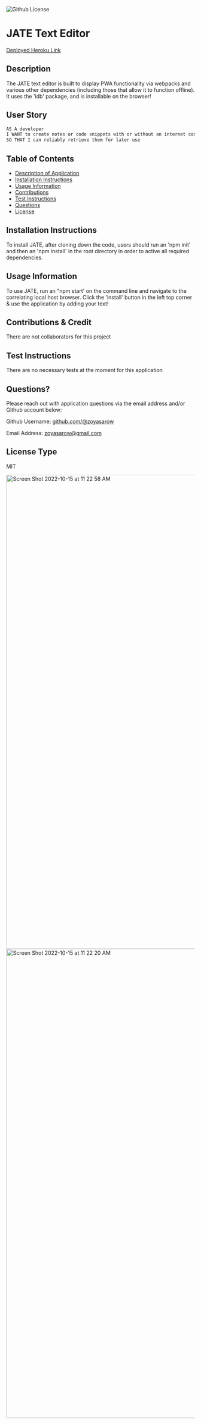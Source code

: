 
![Github License](https://img.shields.io/badge/License-MIT-yellow.svg)

# JATE Text Editor

[Deployed Heroku Link](https://jate-jate-jate.herokuapp.com/)

## Description 
The JATE text editor is built to display PWA functionality via webpacks and various other dependencies (including those that allow it to function offline). It uses the 'idb' package, and is installable on the browser!

## User Story
```md
AS A developer
I WANT to create notes or code snippets with or without an internet connection
SO THAT I can reliably retrieve them for later use
```

## Table of Contents
* [Description of Application](#description)
* [Installation Instructions](#installation-instructions)
* [Usage Information](#usage-information)
* [Contributions](#contributions)
* [Test Instructions](#test-instructions)
* [Questions](#questions)
* [License](#license)
      
## Installation Instructions 
To install JATE, after cloning down the code, users should run an 'npm init' and then an 'npm install' in the root directory in order to active all required dependencies.
      
## Usage Information 
To use JATE, run an "npm start' on the command line and navigate to the correlating local host browser. Click the 'install' button in the left top corner & use the application by adding your text!
        
## Contributions & Credit 
There are not collaborators for this project 
      
## Test Instructions
There are no necessary tests at the moment for this application
     
## Questions?
Please reach out with application questions via the email address and/or Github account below:

Github Username: [github.com/@zoyasarow](https://github.com/@zoyasarow)

Email Address: zoyasarow@gmail.com
      
## License Type
MIT 

<img width="1264" alt="Screen Shot 2022-10-15 at 11 22 58 AM" src="https://user-images.githubusercontent.com/101853202/196000159-7d6f6b0c-32f2-4868-91a1-13c3f767b3f2.png">

<img width="1251" alt="Screen Shot 2022-10-15 at 11 22 20 AM" src="https://user-images.githubusercontent.com/101853202/196000163-5e514871-7ce4-4043-8f4e-0c42dbec3c2b.png">

